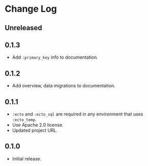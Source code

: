 # Change Log

## Unreleased

## 0.1.3

- Add `:primary_key` info to documentation.

## 0.1.2

- Add overview, data migrations to documentation.

## 0.1.1

- `:ecto` and `:ecto_sql` are required in any environment that uses `:ecto_temp`.
- Use Apache 2.0 license.
- Updated project URL.

## 0.1.0

- Initial release.
